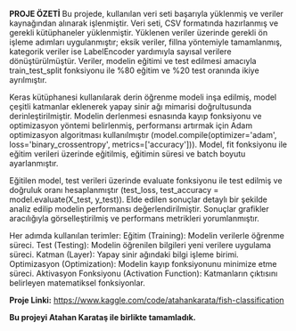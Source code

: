 **PROJE ÖZETİ**
Bu projede, kullanılan veri seti başarıyla yüklenmiş ve veriler kaynağından alınarak işlenmiştir. Veri seti, CSV formatında hazırlanmış ve gerekli kütüphaneler yüklenmiştir. Yüklenen veriler üzerinde gerekli ön işleme adımları uygulanmıştır; eksik veriler, fillna yöntemiyle tamamlanmış, kategorik veriler ise LabelEncoder yardımıyla sayısal verilere dönüştürülmüştür. Veriler, modelin eğitimi ve test edilmesi amacıyla train_test_split fonksiyonu ile %80 eğitim ve %20 test oranında ikiye ayrılmıştır.

Keras kütüphanesi kullanılarak derin öğrenme modeli inşa edilmiş, model çeşitli katmanlar eklenerek yapay sinir ağı mimarisi doğrultusunda derinleştirilmiştir. Modelin derlenmesi esnasında kayıp fonksiyonu ve optimizasyon yöntemi belirlenmiş, performansı artırmak için Adam optimizasyon algoritması kullanılmıştır (model.compile(optimizer='adam', loss='binary_crossentropy', metrics=['accuracy'])). Model, fit fonksiyonu ile eğitim verileri üzerinde eğitilmiş, eğitimin süresi ve batch boyutu ayarlanmıştır.

Eğitilen model, test verileri üzerinde evaluate fonksiyonu ile test edilmiş ve doğruluk oranı hesaplanmıştır (test_loss, test_accuracy = model.evaluate(X_test, y_test)). Elde edilen sonuçlar detaylı bir şekilde analiz edilip modelin performansı değerlendirilmiştir. Sonuçlar grafikler aracılığıyla görselleştirilmiş ve performans metrikleri yorumlanmıştır.

Her adımda kullanılan terimler: Eğitim (Training): Modelin verilerle öğrenme süreci. Test (Testing): Modelin öğrenilen bilgileri yeni verilere uygulama süreci. Katman (Layer): Yapay sinir ağındaki bilgi işleme birimi. Optimizasyon (Optimization): Modelin kayıp fonksiyonunu minimize etme süreci. Aktivasyon Fonksiyonu (Activation Function): Katmanların çıktısını belirleyen matematiksel fonksiyonlar.

**Proje Linki:** https://www.kaggle.com/code/atahankarata/fish-classification

**Bu projeyi Atahan Karataş ile birlikte tamamladık.**
